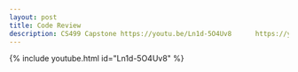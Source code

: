 ```yaml
---
layout: post
title: Code Review
description: CS499 Capstone https://youtu.be/Ln1d-5O4Uv8      https://youtu.be/Ht7_evThFhM
---
```


{% include youtube.html id="Ln1d-5O4Uv8" %}
